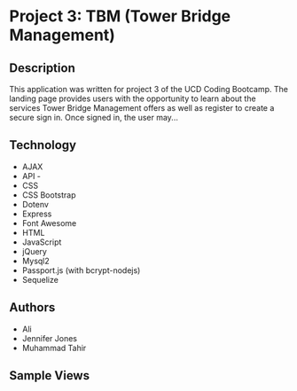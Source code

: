 # Project 3: TBM (Tower Bridge Management)

## Description

This application was written for project 3 of the UCD Coding Bootcamp. The landing page provides users with the opportunity to learn about the services Tower Bridge Management offers as well as register to create a secure sign in. Once signed in, the user may...

## Technology

- AJAX
- API -
- CSS
- CSS Bootstrap
- Dotenv
- Express
- Font Awesome
- HTML
- JavaScript
- jQuery
- Mysql2
- Passport.js (with bcrypt-nodejs)
- Sequelize

## Authors

- Ali
- Jennifer Jones
- Muhammad Tahir

## Sample Views
